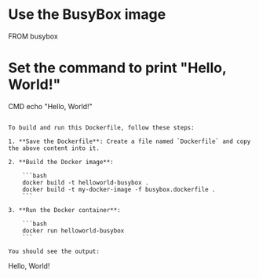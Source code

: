 
# Use the BusyBox image
FROM busybox

# Set the command to print "Hello, World!"
CMD echo "Hello, World!"
```

To build and run this Dockerfile, follow these steps:

1. **Save the Dockerfile**: Create a file named `Dockerfile` and copy the above content into it.

2. **Build the Docker image**:

    ```bash
    docker build -t helloworld-busybox .
    docker build -t my-docker-image -f busybox.dockerfile .
    ```

3. **Run the Docker container**:

    ```bash
    docker run helloworld-busybox
    ```

You should see the output:

```
Hello, World!
```
